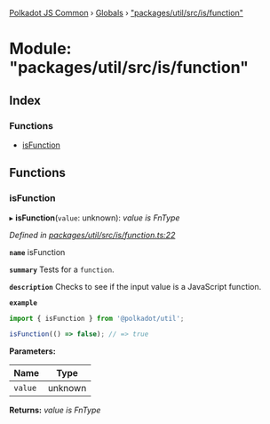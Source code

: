 [Polkadot JS Common](../README.md) › [Globals](../globals.md) › ["packages/util/src/is/function"](_packages_util_src_is_function_.md)

# Module: "packages/util/src/is/function"

## Index

### Functions

* [isFunction](_packages_util_src_is_function_.md#isfunction)

## Functions

###  isFunction

▸ **isFunction**(`value`: unknown): *value is FnType*

*Defined in [packages/util/src/is/function.ts:22](https://github.com/polkadot-js/common/blob/a0251ff6/packages/util/src/is/function.ts#L22)*

**`name`** isFunction

**`summary`** Tests for a `function`.

**`description`** 
Checks to see if the input value is a JavaScript function.

**`example`** 
<BR>

```javascript
import { isFunction } from '@polkadot/util';

isFunction(() => false); // => true
```

**Parameters:**

Name | Type |
------ | ------ |
`value` | unknown |

**Returns:** *value is FnType*
